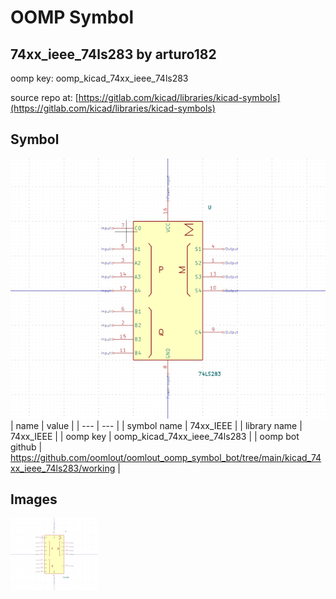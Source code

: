 # OOMP Symbol  
## 74xx_ieee_74ls283  by arturo182  
  
oomp key: oomp_kicad_74xx_ieee_74ls283  
  
source repo at: [https://gitlab.com/kicad/libraries/kicad-symbols](https://gitlab.com/kicad/libraries/kicad-symbols)  
## Symbol  
  
[![working.png](working_600.png)](working.png)  
| name | value | 
| --- | --- | 
| symbol name | 74xx_IEEE | 
| library name | 74xx_IEEE | 
| oomp key | oomp_kicad_74xx_ieee_74ls283 | 
| oomp bot github | https://github.com/oomlout/oomlout_oomp_symbol_bot/tree/main/kicad_74xx_ieee_74ls283/working | 
## Images  
  
[![working.png](working_140.png)](working.png)  
